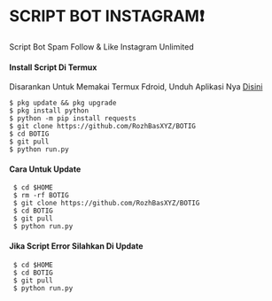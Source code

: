 # SCRIPT BOT INSTAGRAM❗
Script Bot Spam Follow & Like Instagram Unlimited

#### Install Script Di Termux
 Disarankan Untuk Memakai Termux Fdroid, Unduh Aplikasi Nya [Disini](https://f-droid.org/repo/com.termux_118.apk)
 ```
 $ pkg update && pkg upgrade
 $ pkg install python
 $ python -m pip install requests
 $ git clone https://github.com/RozhBasXYZ/BOTIG
 $ cd BOTIG
 $ git pull
 $ python run.py
 ```
#### Cara Untuk Update
 ```
  $ cd $HOME
  $ rm -rf BOTIG
  $ git clone https://github.com/RozhBasXYZ/BOTIG
  $ cd BOTIG
  $ git pull
  $ python run.py
 ```
#### Jika Script Error Silahkan Di Update
 ```
  $ cd $HOME
  $ cd BOTIG
  $ git pull
  $ python run.py
